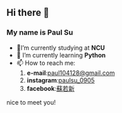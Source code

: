 ## Hi there 👋

### My name is Paul Su

+ 🔭I’m currently studying at **NCU**
+ 🌱 I’m currently learning **Python**
+ 📫 How to reach me: 
  1. **e-mail**:paul104128@gmail.com
  2. **instagram**:[paulsu_0905](https://www.instagram.com/paulsu_0905/)
  3. **facebook**:[蘇若新](https://www.facebook.com/paul.su.906)

nice to meet you!
<!--
**PaulSu0905/PaulSu0905** is a ✨ _special_ ✨ repository because its `README.md` (this file) appears on your GitHub profile.
My name is Paul Su

-🔭I’m currently studying at NCU

-🌱 I’m currently learning Python

-📫 How to reach me: paul104128@gmail.com
